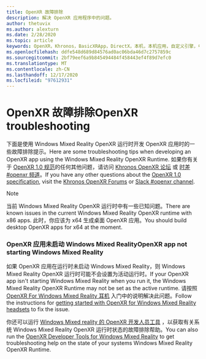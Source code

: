 ```yaml
---
title: OpenXR 故障排除
description: 解决 OpenXR 应用程序中的问题。
author: thetuvix
ms.author: alexturn
ms.date: 2/28/2020
ms.topic: article
keywords: OpenXR，Khronos，BasicXRApp，DirectX，本机，本机应用，自定义引擎，中间件，故障排除
ms.openlocfilehash: ddfe548d689d84576ad0ac06bda46d7c2757859c
ms.sourcegitcommit: 2bf79eef6a9b845494484f458443ef4f89d7efc0
ms.translationtype: MT
ms.contentlocale: zh-CN
ms.lasthandoff: 12/17/2020
ms.locfileid: "97612931"
---
```

# <a name="openxr-troubleshooting"></a><span data-ttu-id="5f2b1-104">OpenXR 故障排除</span><span class="sxs-lookup"><span data-stu-id="5f2b1-104">OpenXR troubleshooting</span></span>

<span data-ttu-id="5f2b1-105">下面是使用 Windows Mixed Reality OpenXR 运行时开发 OpenXR 应用时的一些故障排除提示。</span><span class="sxs-lookup"><span data-stu-id="5f2b1-105">Here are some troubleshooting tips when developing an OpenXR app using the Windows Mixed Reality OpenXR Runtime.</span></span>  <span data-ttu-id="5f2b1-106">如果你有关于 <a href="https://www.khronos.org/registry/OpenXR/specs/1.0/html/xrspec.html" target="_blank">OpenXR 1.0 规范</a>的任何其他问题，请访问 <a href="https://community.khronos.org/c/openxr" target="_blank">Khronos OpenXR 论坛</a> 或 <a href="https://khr.io/slack" target="_blank">时差 #openxr 频道</a>。</span><span class="sxs-lookup"><span data-stu-id="5f2b1-106">If you have any other questions about the <a href="https://www.khronos.org/registry/OpenXR/specs/1.0/html/xrspec.html" target="_blank">OpenXR 1.0 specification</a>, visit the <a href="https://community.khronos.org/c/openxr" target="_blank">Khronos OpenXR Forums</a> or <a href="https://khr.io/slack" target="_blank">Slack #openxr channel</a>.</span></span>

>[!NOTE]
><span data-ttu-id="5f2b1-107">当前 Windows Mixed Reality OpenXR 运行时中有一些已知问题。</span><span class="sxs-lookup"><span data-stu-id="5f2b1-107">There are known issues in the current Windows Mixed Reality OpenXR runtime with x86 apps.</span></span>  <span data-ttu-id="5f2b1-108">此时，你应该为 x64 生成桌面 OpenXR 应用。</span><span class="sxs-lookup"><span data-stu-id="5f2b1-108">You should build desktop OpenXR apps for x64 at the moment.</span></span>

### <a name="openxr-app-not-starting-windows-mixed-reality"></a><span data-ttu-id="5f2b1-109">OpenXR 应用未启动 Windows Mixed Reality</span><span class="sxs-lookup"><span data-stu-id="5f2b1-109">OpenXR app not starting Windows Mixed Reality</span></span>

<span data-ttu-id="5f2b1-110">如果 OpenXR 应用在运行时未启动 Windows Mixed Reality，则 Windows Mixed Reality OpenXR 运行时可能不会设置为活动运行时。</span><span class="sxs-lookup"><span data-stu-id="5f2b1-110">If your OpenXR app isn't starting Windows Mixed Reality when you run it, the Windows Mixed Reality OpenXR Runtime may not be set as the active runtime.</span></span> <span data-ttu-id="5f2b1-111">请按照 [OpenXR For Windows Mixed Reality 耳机](openxr-getting-started.md#getting-started-with-openxr-for-windows-mixed-reality-headsets) 入门中的说明解决此问题。</span><span class="sxs-lookup"><span data-stu-id="5f2b1-111">Follow the instructions for [getting started with OpenXR for Windows Mixed Reality headsets](openxr-getting-started.md#getting-started-with-openxr-for-windows-mixed-reality-headsets) to fix the issue.</span></span>

<span data-ttu-id="5f2b1-112">你还可以运行 [Windows Mixed reality 的 OpenXR 开发人员工具](openxr-getting-started.md#getting-the-openxr-developer-tools-for-windows-mixed-reality) ，以获取有关系统 Windows Mixed Reality OpenXR 运行时状态的故障排除帮助。</span><span class="sxs-lookup"><span data-stu-id="5f2b1-112">You can also run the [OpenXR Developer Tools for Windows Mixed Reality](openxr-getting-started.md#getting-the-openxr-developer-tools-for-windows-mixed-reality) to get troubleshooting help on the state of your systems Windows Mixed Reality OpenXR Runtime.</span></span>